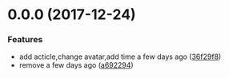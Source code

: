 <a name="0.0.0"></a>
# 0.0.0 (2017-12-24)


### Features

* add acticle,change avatar,add time a few days ago ([36f29f8](https://github.com/towavephone/TowavePhoneBlog/commit/36f29f8))
* remove a few days ago ([a692294](https://github.com/towavephone/TowavePhoneBlog/commit/a692294))



